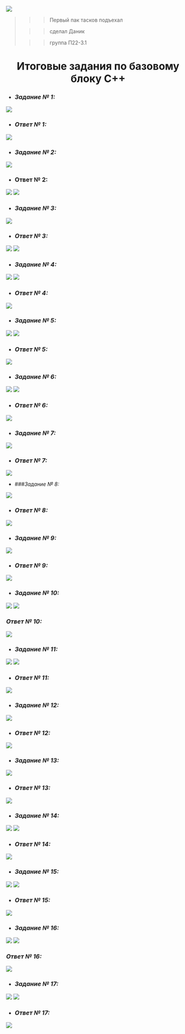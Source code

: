 ![](https://i.pinimg.com/originals/66/dc/5e/66dc5e80ba5890783167359c7d9136f7.gif)

>>>Первый пак тасков подъехал
> 
> >>сделал Даник
> 
> >>группа П22-3.1

# <center> Итоговые задания по базовому блоку C++ </center>




+ ### *Задание № 1:*

![](https://github.com/reretel/itog_base/blob/master/scr/1.png)

+ ### *Ответ № 1:*

![](https://github.com/reretel/itog_base/blob/master/scr/1-1.png)


+  ### *Задание № 2:*

![](https://github.com/reretel/itog_base/blob/master/scr/2.png)

+ ### Ответ № 2: 

![](https://github.com/reretel/itog_base/blob/master/scr/2-2.1.png)
![](https://github.com/reretel/itog_base/blob/master/scr/2-2.2.png)


+ ### *Задание № 3:*

![](https://github.com/reretel/itog_base/blob/master/scr/3.png)

+ ### *Ответ № 3:*

![](https://github.com/reretel/itog_base/blob/master/scr/3-1.1.png)
![](https://github.com/reretel/itog_base/blob/master/scr/3-1.2.png)


+ ### *Задание № 4:*

![](https://github.com/reretel/itog_base/blob/master/scr/4.png)
![](https://github.com/reretel/itog_base/blob/master/scr/def4.png)

+ ### *Ответ № 4:*

![](https://github.com/reretel/itog_base/blob/master/scr/ot4.png)


+ ### *Задание № 5:*

![](https://github.com/reretel/itog_base/blob/master/scr/5.png)
![](https://github.com/reretel/itog_base/blob/master/scr/def5.png)

+ ### *Ответ № 5:*


![](https://github.com/reretel/itog_base/blob/master/scr/ot5.png)


+ ### *Задание № 6:*

![](https://github.com/reretel/itog_base/blob/master/scr/6.png)
![](https://github.com/reretel/itog_base/blob/master/scr/def6.png)

+ ### *Ответ № 6:*

![](https://github.com/reretel/itog_base/blob/master/scr/ot6.png)


+ ### *Задание № 7:*

![](https://github.com/reretel/itog_base/blob/master/scr/7.png)

+ ### *Ответ № 7:*

![](https://github.com/reretel/itog_base/blob/master/scr/ot7.png)


+ ###*Задание № 8:*

![](https://github.com/reretel/itog_base/blob/master/scr/8.png)

+ ### *Ответ № 8:*

![](https://github.com/reretel/itog_base/blob/master/scr/ot8.png)


+ ### *Задание № 9:*

![](https://github.com/reretel/itog_base/blob/master/scr/9.png)

+ ### *Ответ № 9:*

![](https://github.com/reretel/itog_base/blob/master/scr/ot9.png)



+ ### *Задание № 10:*

![](https://github.com/reretel/itog_base/blob/master/scr/10.png)
![](https://github.com/reretel/itog_base/blob/master/scr/def10.png)

### *Ответ № 10:*

![](https://github.com/reretel/itog_base/blob/master/scr/ot10.png)



+ ### *Задание № 11:*

![](https://github.com/reretel/itog_base/blob/master/scr/11.png)
![](https://github.com/reretel/itog_base/blob/master/scr/def11.png)

+ ### *Ответ № 11:*

![](https://github.com/reretel/itog_base/blob/master/scr/ot11.png)


+ ### *Задание № 12:*

![](https://github.com/reretel/itog_base/blob/master/scr/12.png)


+ ### *Ответ № 12:*

![](https://github.com/reretel/itog_base/blob/master/scr/ot12.png)


+ ### *Задание № 13:*

![](https://github.com/reretel/itog_base/blob/master/scr/13.png)

+ ### *Ответ № 13:*

![](https://github.com/reretel/itog_base/blob/master/scr/ot13.png)


+ ### *Задание № 14:*

![](https://github.com/reretel/itog_base/blob/master/scr/14.png)
![](https://github.com/reretel/itog_base/blob/master/scr/def14.png)

+ ### *Ответ № 14:*

![](https://github.com/reretel/itog_base/blob/master/scr/ot14.png)


+ ### *Задание № 15:*

![](https://github.com/reretel/itog_base/blob/master/scr/15.png)
![](https://github.com/reretel/itog_base/blob/master/scr/def15.png)

+ ### *Ответ № 15:*

![](https://github.com/reretel/itog_base/blob/master/scr/ot15.png)


+ ### *Задание № 16:*

![](https://github.com/reretel/itog_base/blob/master/scr/16.png)
![](https://github.com/reretel/itog_base/blob/master/scr/def16.png)

### *Ответ № 16:*

![](https://github.com/reretel/itog_base/blob/master/scr/ot16.png)


+ ### *Задание № 17:*

![](https://github.com/reretel/itog_base/blob/master/scr/17.png)
![](https://github.com/reretel/itog_base/blob/master/scr/def17.png)

+ ### *Ответ № 17:*

![](https://github.com/reretel/itog_base/blob/master/scr/ot17.png)




























